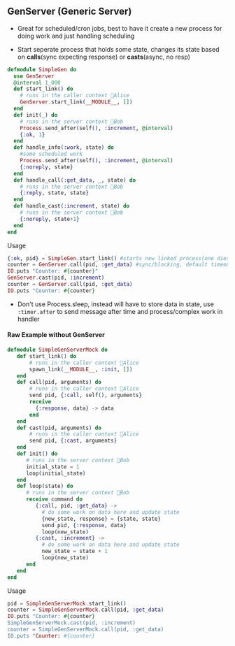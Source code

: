 ## GenServer (Generic Server)

- Great for scheduled/cron jobs, best to have it create a new process for doing work and just handling scheduling

- Start seperate process that holds some state, changes its state based on **calls**(sync expecting response) or **casts**(async, no resp) 

```elixir
defmodule SimpleGen do
  use GenServer
  @interval 1_000
  def start_link() do
    # runs in the caller context 🐌Alice
    GenServer.start_link(__MODULE__, [])
  end
  def init(_) do
    # runs in the server context 🐨Bob
    Process.send_after(self(), :increment, @interval)
    {:ok, 1}
  end
  def handle_info(:work, state) do
  	#some scheduled work
    Process.send_after(self(), :increment, @interval)
    {:noreply, state}
  end
  def handle_call(:get_data, _, state) do
    # runs in the server context 🐨Bob
    {:reply, state, state}
  end
  def handle_cast(:increment, state) do
    # runs in the server context 🐨Bob
    {:noreply, state+1}
  end
end
```

Usage

```elixir
{:ok, pid} = SimpleGen.start_link() #starts new linked process(one dies both die)
counter = GenServer.call(pid, :get_data) #sync/blocking, default timeout 5 sec
IO.puts "Counter: #{counter}"
GenServer.cast(pid, :increment)
counter = GenServer.call(pid, :get_data)
IO.puts "Counter: #{counter}
```

- Don't use Process.sleep, instead will have to store data in state, use `:timer.after` to send message after time and process/complex work in handler

#### Raw Example without GenServer

```elixir
defmodule SimpleGenServerMock do
   def start_link() do
       # runs in the caller context 🐌Alice
       spawn_link(__MODULE__, :init, [])
   end
   def call(pid, arguments) do
       # runs in the caller context 🐌Alice
       send pid, {:call, self(), arguments}
       receive
         {:response, data} -> data
       end
   end
   def cast(pid, arguments) do
       # runs in the caller context 🐌Alice
       send pid, {:cast, arguments}
   end
   def init() do
      # runs in the server context 🐨Bob
      initial_state = 1
      loop(initial_state)
   end
   def loop(state) do
      # runs in the server context 🐨Bob
      receive command do
         {:call, pid, :get_data} -> 
           # do some work on data here and update state         
           {new_state, response} = {state, state} 
           send pid, {:response, data}
           loop(new_state)
         {:cast, :increment} -> 
           # do some work on data here and update state         
           new_state = state + 1
           loop(new_state)      
      end
   end
end
```

Usage

```elixir
pid = SimpleGenServerMock.start_link()
counter = SimpleGenServerMock.call(pid, :get_data)
IO.puts "Counter: #{counter}
SimpleGenServerMock.cast(pid, :increment)
counter = SimpleGenServerMock.call(pid, :get_data)
IO.puts "Counter: #{counter}
```

